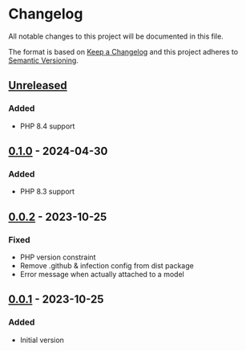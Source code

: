 # Changelog

All notable changes to this project will be documented in this file.

The format is based on [Keep a Changelog](https://keepachangelog.com/en/1.0.0/)
and this project adheres to [Semantic Versioning](https://semver.org/spec/v2.0.0.html).

## [Unreleased]
### Added
- PHP 8.4 support

## [0.1.0] - 2024-04-30
### Added
- PHP 8.3 support

## [0.0.2] - 2023-10-25
### Fixed
- PHP version constraint
- Remove .github & infection config from dist package
- Error message when actually attached to a model

## [0.0.1] - 2023-10-25
### Added
- Initial version

[Unreleased]: https://github.com/particleflux/yii2-blocklist-validator/compare/0.1.0...HEAD
[0.1.0]: https://github.com/particleflux/yii2-blocklist-validator/compare/0.0.2...0.1.0
[0.0.2]: https://github.com/particleflux/yii2-blocklist-validator/compare/0.0.1...0.0.2
[0.0.1]: https://github.com/particleflux/yii2-blocklist-validator/compare/0.0.1...0.0.1
